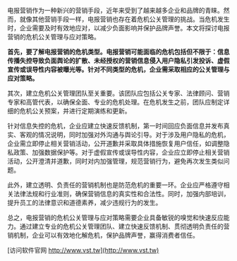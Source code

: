 电报营销作为一种新兴的营销手段，近年来受到了越来越多企业和品牌的青睐。然而，就像其他营销手段一样，电报营销也存在着危机公关管理的挑战。当危机发生时，企业需要及时有效地应对，以减少负面影响并保护品牌声誉。本文将探讨电报营销的危机公关管理与应对策略。

**首先，要了解电报营销的危机类型。电报营销可能面临的危机包括但不限于：信息传播失控导致负面舆论的扩散、未经授权的营销信息侵入用户隐私引发投诉、虚假宣传或误导性内容被曝光等。针对不同类型的危机，企业需采取相应的公关管理与应对策略。**

其次，建立危机公关管理团队至关重要。该团队应包括公关专家、法律顾问、营销专家和高管代表，以确保全面、专业的危机处理。在危机发生之前，团队应制定详细的危机公关预案，并进行定期演练和更新。

针对信息失控的危机，企业应建立快速反馈机制，第一时间回应负面信息并发布真实、客观的情况说明，同时加强对外沟通与舆论引导。对于涉及用户隐私的危机，企业需立即停止相关营销活动，公开道歉并采取具体措施恢复用户信任，如调整隐私政策、加强数据保护等。对于虚假宣传或误导性内容，企业应立即停止相关营销活动，公开澄清并道歉，同时对内加强管理，规范营销行为，避免再次发生类似问题。

此外，建立透明、负责任的营销机制也是防范危机的重要一环。企业应严格遵守相关法律法规和行业准则，确保营销信息的真实性和合法性。同时，加强内部培训，提升员工的法律意识和道德素养，减少违规行为的发生。

总之，电报营销的危机公关管理与应对策略需要企业具备敏锐的嗅觉和快速反应能力。通过建立专业的危机公关管理团队、建立快速反馈机制、贯彻透明负责任的营销机制，企业可以有效地化解危机，保护品牌声誉，赢得消费者信任。


[访问软件官网 http://www.vst.tw](http://www.vst.tw)
